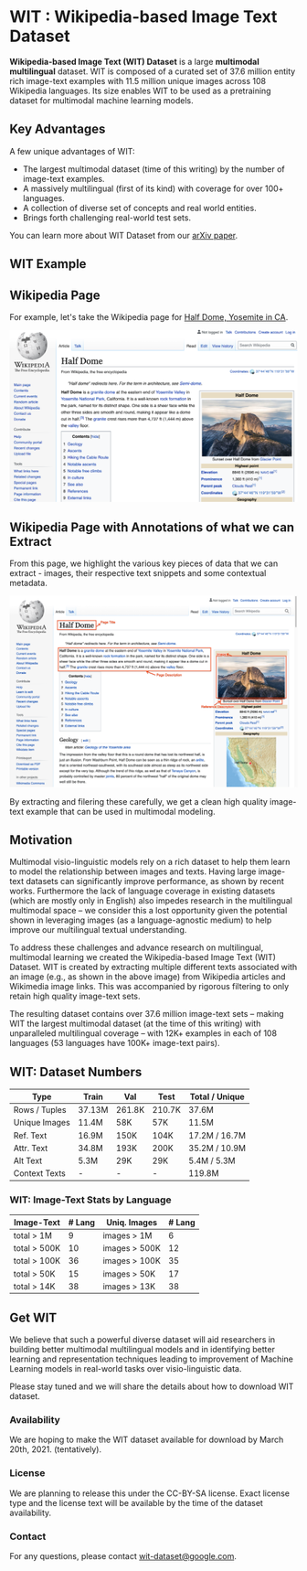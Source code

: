# WIT : Wikipedia-based Image Text Dataset

**Wikipedia-based Image Text (WIT) Dataset** is a large **multimodal
multilingual** dataset. WIT is composed of a curated set of 37.6 million entity
rich image-text examples with 11.5 million unique images across 108 Wikipedia
languages. Its size enables WIT to be used as a pretraining dataset for
multimodal machine learning models.

## Key Advantages

A few unique advantages of WIT:

-   The largest multimodal dataset (time of this writing) by the number of
    image-text examples.
-   A massively multilingual (first of its kind) with coverage for over 100+
    languages.
-   A collection of diverse set of concepts and real world entities.
-   Brings forth challenging real-world test sets.

You can learn more about WIT Dataset from our
[arXiv paper](https://arxiv.org/abs/2103.01913).

## WIT Example

## Wikipedia Page

For example, let's take the Wikipedia page for
[Half Dome, Yosemite in CA](https://en.wikipedia.org/wiki/Half_Dome).

![WIT Wikipedia Half Dome Image](images/wit_half_dome_wiki.png)

## Wikipedia Page with Annotations of what we can Extract

From this page, we highlight the various key pieces of data that we can
extract - images, their respective text snippets and some contextual metadata.

![WIT Half Dome Page with Annotations](images/wit_take2_half_dome_with_annotations.png)

By extracting and filering these carefully, we get a clean high quality
image-text example that can be used in multimodal modeling.

<!-- ![WIT Half Dome Data](images/wit_half_dome_wiki_and_wit.png) -->

## Motivation

Multimodal visio-linguistic models rely on a rich dataset to help them learn to
model the relationship between images and texts. Having large image-text
datasets can significantly improve performance, as shown by recent works.
Furthermore the lack of language coverage in existing datasets (which are mostly
only in English) also impedes research in the multilingual multimodal space – we
consider this a lost opportunity given the potential shown in leveraging images
(as a language-agnostic medium) to help improve our multilingual textual
understanding.

To address these challenges and advance research on multilingual, multimodal
learning we created the Wikipedia-based Image Text (WIT) Dataset. WIT is created
by extracting multiple different texts associated with an image (e.g., as shown
in the above image) from Wikipedia articles and Wikimedia image links. This was
accompanied by rigorous filtering to only retain high quality image-text sets.

The resulting dataset contains over 37.6 million image-text sets – making WIT
the largest multimodal dataset (at the time of this writing) with unparalleled
multilingual coverage – with 12K+ examples in each of 108 languages (53
languages have 100K+ image-text pairs).

## WIT: Dataset Numbers

Type          | Train  | Val    | Test   | Total / Unique
------------- | ------ | ------ | ------ | --------------
Rows / Tuples | 37.13M | 261.8K | 210.7K | 37.6M
Unique Images | 11.4M  | 58K    | 57K    | 11.5M
Ref. Text     | 16.9M  | 150K   | 104K   | 17.2M / 16.7M
Attr. Text    | 34.8M  | 193K   | 200K   | 35.2M / 10.9M
Alt Text      | 5.3M   | 29K    | 29K    | 5.4M / 5.3M
Context Texts | -      | -      | -      | 119.8M

### WIT: Image-Text Stats by Language

Image-Text   | # Lang | Uniq. Images  | # Lang
------------ | ------ | ------------- | ------
total > 1M   | 9      | images > 1M   | 6
total > 500K | 10     | images > 500K | 12
total > 100K | 36     | images > 100K | 35
total > 50K  | 15     | images > 50K  | 17
total > 14K  | 38     | images > 13K  | 38

## Get WIT

We believe that such a powerful diverse dataset will aid researchers in building
better multimodal multilingual models and in identifying better learning and
representation techniques leading to improvement of Machine Learning models in
real-world tasks over visio-linguistic data.

Please stay tuned and we will share the details about how to download WIT
dataset.

### Availability

We are hoping to make the WIT dataset available for download by March 20th, 2021. (tentatively).

### License

We are planning to release this under the CC-BY-SA license. Exact license type and the license text will be available by the time of the dataset availability.

### Contact

For any questions, please contact wit-dataset@google.com.
